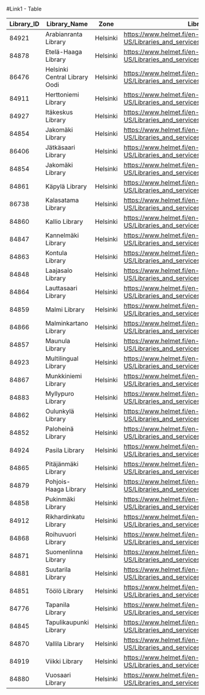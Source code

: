#Link1 - Table


| Library_ID | Library_Name                  | Zone     | Library_URL                                                               |
|------------|-------------------------------|----------|---------------------------------------------------------------------------|
| 84921      | Arabianranta Library          | Helsinki | https://www.helmet.fi/en-US/Libraries_and_services/Arabianranta_Library |
| 84878      | Etelä-Haaga Library           | Helsinki | https://www.helmet.fi/en-US/Libraries_and_services/Etelä-Haaga_Library    |
| 86476      | Helsinki Central Library Oodi | Helsinki | https://www.helmet.fi/en-US/Libraries_and_services/Helsinki_Central_Library_Oodi |
| 84911      | Herttoniemi Library           | Helsinki | https://www.helmet.fi/en-US/Libraries_and_services/Herttoniemi_Library    |
| 84927      | Itäkeskus Library             | Helsinki | https://www.helmet.fi/en-US/Libraries_and_services/Itäkeskus_Library      |
| 84854      | Jakomäki Library              | Helsinki | https://www.helmet.fi/en-US/Libraries_and_services/Jakomäki_Library       |
| 86406      | Jätkäsaari Library            | Helsinki | https://www.helmet.fi/en-US/Libraries_and_services/Jätkäsaari_Library     |
| 84854      | Jakomäki Library              | Helsinki | https://www.helmet.fi/en-US/Libraries_and_services/Jakomäki_Library       |
| 84861      | Käpylä Library                | Helsinki | https://www.helmet.fi/en-US/Libraries_and_services/Käpylä_Library         |
| 86738      | Kalasatama Library            | Helsinki | https://www.helmet.fi/en-US/Libraries_and_services/Kalasatama_Library     |
| 84860      | Kallio Library                | Helsinki | https://www.helmet.fi/en-US/Libraries_and_services/Kallio_Library         |
| 84847      | Kannelmäki Library            | Helsinki | https://www.helmet.fi/en-US/Libraries_and_services/Kannelmäki_Library     |
| 84863      | Kontula Library               | Helsinki | https://www.helmet.fi/en-US/Libraries_and_services/Kontula_Library        |
| 84848      | Laajasalo Library             | Helsinki | https://www.helmet.fi/en-US/Libraries_and_services/Laajasalo_Library      |
| 84864      | Lauttasaari Library           | Helsinki | https://www.helmet.fi/en-US/Libraries_and_services/Lauttasaari_Library    |
| 84859      | Malmi Library                 | Helsinki | https://www.helmet.fi/en-US/Libraries_and_services/Malmi_Library          |
| 84866      | Malminkartano Library         | Helsinki | https://www.helmet.fi/en-US/Libraries_and_services/Malminkartano_Library  |
| 84857      | Maunula Library               | Helsinki | https://www.helmet.fi/en-US/Libraries_and_services/Maunula_Library        |
| 84923      | Multilingual Library          | Helsinki | https://www.helmet.fi/en-US/Libraries_and_services/Multilingual_Library   |
| 84867      | Munkkiniemi Library           | Helsinki | https://www.helmet.fi/en-US/Libraries_and_services/Munkkiniemi_Library    |
| 84883      | Myllypuro Library             | Helsinki | https://www.helmet.fi/en-US/Libraries_and_services/Myllypuro_Library      |
| 84862      | Oulunkylä Library             | Helsinki | https://www.helmet.fi/en-US/Libraries_and_services/Oulunkylä_Library      |
| 84852      | Paloheinä Library             | Helsinki | https://www.helmet.fi/en-US/Libraries_and_services/Paloheinä_Library      |
| 84924      | Pasila Library                | Helsinki | https://www.helmet.fi/en-US/Libraries_and_services/Pasila_Library         |
| 84865      | Pitäjänmäki Library           | Helsinki | https://www.helmet.fi/en-US/Libraries_and_services/Pitäjänmäki_Library    |
| 84879      | Pohjois-Haaga Library         | Helsinki | https://www.helmet.fi/en-US/Libraries_and_services/Pohjois-Haaga_Library  |
| 84858      | Pukinmäki Library             | Helsinki | https://www.helmet.fi/en-US/Libraries_and_services/Pukinmäki_Library      |
| 84912      | Rikhardinkatu Library         | Helsinki | https://www.helmet.fi/en-US/Libraries_and_services/Rikhardinkatu_Library  |
| 84868      | Roihuvuori Library            | Helsinki | https://www.helmet.fi/en-US/Libraries_and_services/Roihuvuori_Library     |
| 84871      | Suomenlinna Library           | Helsinki | https://www.helmet.fi/en-US/Libraries_and_services/Suomenlinna_Library    |
| 84881      | Suutarila Library             | Helsinki | https://www.helmet.fi/en-US/Libraries_and_services/Suutarila_Library      |
| 84851      | Töölö Library                 | Helsinki | https://www.helmet.fi/en-US/Libraries_and_services/Töölö_Library          |
| 84776      | Tapanila Library              | Helsinki | https://www.helmet.fi/en-US/Libraries_and_services/Tapanila_Library       |
| 84845      | Tapulikaupunki Library        | Helsinki | https://www.helmet.fi/en-US/Libraries_and_services/Tapulikaupunki_Library |
| 84870      | Vallila Library               | Helsinki | https://www.helmet.fi/en-US/Libraries_and_services/Vallila_Library        |
| 84919      | Viikki Library                | Helsinki | https://www.helmet.fi/en-US/Libraries_and_services/Viikki_Library         |
| 84880      | Vuosaari Library              | Helsinki | https://www.helmet.fi/en-US/Libraries_and_services/Vuosaari_Library       |
